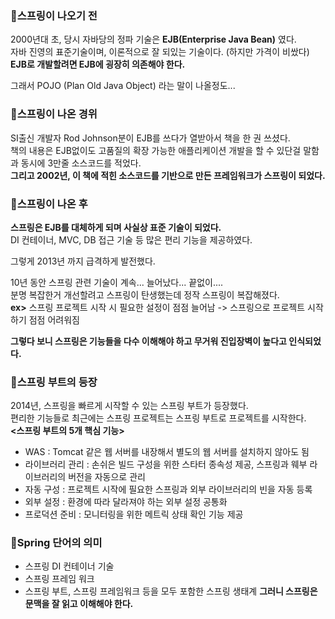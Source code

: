 ### 🍃스프링이 나오기 전
2000년대 초, 당시 자바당의 정파 기술은 **EJB(Enterprise Java Bean)** 였다.  
자바 진영의 표준기술이며, 이론적으로 잘 되있는 기술이다. (하지만 가격이 비쌌다)  
**EJB로 개발할려면 EJB에 굉장히 의존해야 한다.**  
  
그래서 POJO (Plan Old Java Object) 라는 말이 나올정도...  

### 🍃스프링이 나온 경위
SI출신 개발자 Rod Johnson분이 EJB를 쓰다가 열받아서 책을 한 권 쓰셨다.  
책의 내용은 EJB없이도 고품질의 확장 가능한 애플리케이션 개발을 할 수 있단걸 말함과 동시에 3만줄 소스코드를 적었다.  
**그리고 2002년, 이 책에 적힌 소스코드를 기반으로 만든 프레임워크가 스프링이 되었다.**  

### 🍃스프링이 나온 후
**스프링은 EJB를 대체하게 되며 사실상 표준 기술이 되었다.**  
DI 컨테이너, MVC, DB 접근 기술 등 많은 편리 기능을 제공하였다.  

그렇게 2013년 까지 급격하게 발전했다.  

10년 동안 스프링 관련 기술이 계속... 늘어났다... 끝없이....  
분명 복잡한거 개선할려고 스프링이 탄생했는데 정작 스프링이 복잡해졌다.  
**ex>** 스프링 프로젝트 시작 시 필요한 설정이 점점 늘어남 -> 스프링으로 프로젝트 시작하기 점점 어려워짐  

**그렇다 보니 스프링은 기능들을 다수 이해해야 하고 무거워 진입장벽이 높다고 인식되었다.**  

### 🍃스프링 부트의 등장
2014년, 스프링을 빠르게 시작할 수 있는 스프링 부트가 등장했다.  
편리한 기능들로 최근에는 스프링 프로젝트는 스프링 부트로 프로젝트를 시작한다.  
**<스프링 부트의 5개 핵심 기능>**
- WAS : Tomcat 같은 웹 서버를 내장해서 별도의  웹 서버를 설치하지 않아도 됨
- 라이브러리 관리 : 손쉬은 빌드 구성을 위한 스타터 종속성 제공, 스프링과 웨부 라이브러리의 버전을 자동으로 관리
- 자동 구성 : 프로젝트 시작에 필요한 스프링과 외부 라이브러리의 빈을 자동 등록
- 외부 설정 : 환경에 따라 달라져야 하는 외부 설정 공통화
- 프로덕션 준비 : 모니터링을 위한 메트릭 상태 확인 기능 제공

### 🍃Spring 단어의 의미
- 스프링 DI 컨테이너 기술
- 스프링 프레임 워크
- 스프링 부트, 스프링 프레임워크 등을 모두 포함한 스프링 생태계
**그러니 스프링은 문맥을 잘 읽고 이해해야 한다.**